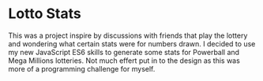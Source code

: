 # Lotto Stats
This was a project inspire by discussions with friends that play the lottery and wondering what certain stats were for numbers drawn. I decided to use my new JavaScript ES6 skills to generate some stats for Powerball and Mega Millions lotteries. Not much effert put in to the design as this was more of a programming challenge for myself.